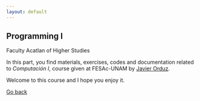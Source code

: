 ```yaml
---
layout: default
---
```


## Programming I

Faculty Acatlan of Higher Studies

In this part, you find materials, exercises, codes and 
documentation related to _Computación I_, course given at 
FESAc-UNAM by [Javier Orduz](https:jaorduz.github.io).

Welcome to this course and I hope you enjoy it.






[Go back](./)
